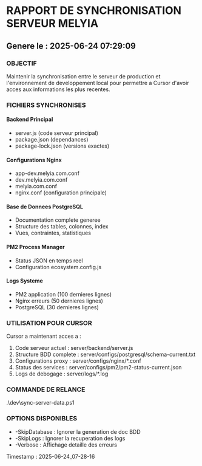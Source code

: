 ﻿# RAPPORT DE SYNCHRONISATION SERVEUR MELYIA
## Genere le : 2025-06-24 07:29:09

### OBJECTIF
Maintenir la synchronisation entre le serveur de production et l'environnement de developpement local pour permettre a Cursor d'avoir acces aux informations les plus recentes.

### FICHIERS SYNCHRONISES

#### Backend Principal
- server.js (code serveur principal)
- package.json (dependances)
- package-lock.json (versions exactes)

#### Configurations Nginx
- app-dev.melyia.com.conf
- dev.melyia.com.conf  
- melyia.com.conf
- nginx.conf (configuration principale)

#### Base de Donnees PostgreSQL
- Documentation complete generee
- Structure des tables, colonnes, index
- Vues, contraintes, statistiques

#### PM2 Process Manager
- Status JSON en temps reel
- Configuration ecosystem.config.js

#### Logs Systeme
- PM2 application (100 dernieres lignes)
- Nginx erreurs (50 dernieres lignes)
- PostgreSQL (30 dernieres lignes)

### UTILISATION POUR CURSOR

Cursor a maintenant acces a :
1. Code serveur actuel : server/backend/server.js
2. Structure BDD complete : server/configs/postgresql/schema-current.txt
3. Configurations proxy : server/configs/nginx/*.conf
4. Status des services : server/configs/pm2/pm2-status-current.json
5. Logs de debogage : server/logs/*.log

### COMMANDE DE RELANCE
.\dev\sync-server-data.ps1

### OPTIONS DISPONIBLES
- -SkipDatabase : Ignorer la generation de doc BDD
- -SkipLogs : Ignorer la recuperation des logs  
- -Verbose : Affichage detaille des erreurs

Timestamp : 2025-06-24_07-28-16
